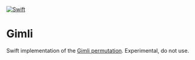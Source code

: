 [![Swift](https://github.com/nixberg/gimli-swift/actions/workflows/swift.yml/badge.svg)](https://github.com/nixberg/gimli-swift/actions/workflows/swift.yml)

# Gimli

Swift implementation of the [Gimli permutation](https://gimli.cr.yp.to/). Experimental, do not use.

